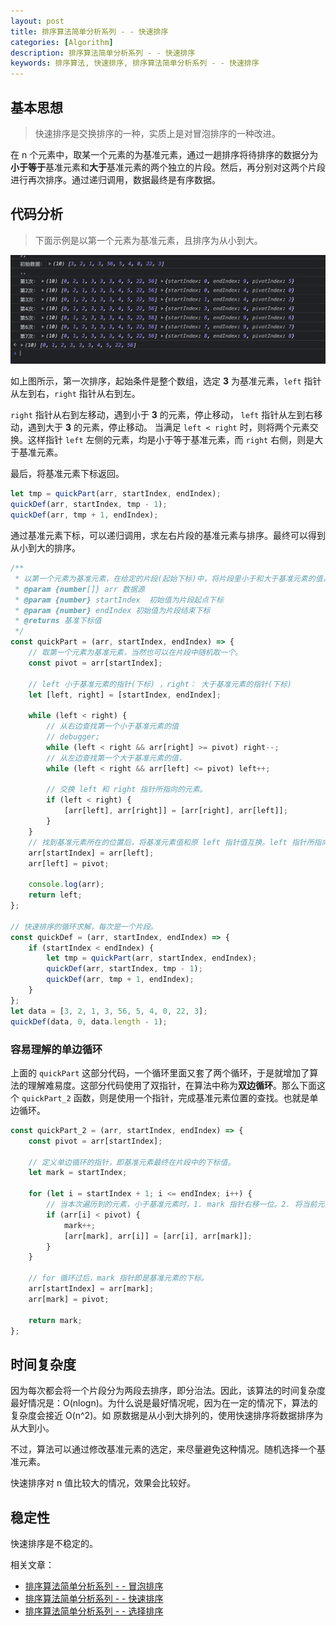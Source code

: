 ```yaml
---
layout: post
title: 排序算法简单分析系列 - - 快速排序
categories: [Algorithm]
description: 排序算法简单分析系列 - - 快速排序
keywords: 排序算法, 快速排序, 排序算法简单分析系列 - - 快速排序
---
```


## 基本思想

> 快速排序是交换排序的一种，实质上是对冒泡排序的一种改进。

在 n 个元素中，取某一个元素的为基准元素，通过一趟排序将待排序的数据分为**小于等于**基准元素和**大于**基准元素的两个独立的片段。然后，再分别对这两个片段进行再次排序。通过递归调用，数据最终是有序数据。

## 代码分析

> 下面示例是以第一个元素为基准元素，且排序为从小到大。

![](/images/blog/sort_quick_sort.png)

如上图所示，第一次排序，起始条件是整个数组，选定 **3** 为基准元素，`left` 指针从左到右，`right` 指针从右到左。

`right` 指针从右到左移动，遇到小于 **3** 的元素，停止移动，
`left` 指针从左到右移动，遇到大于 **3** 的元素，停止移动。
当满足 `left < right` 时，则将两个元素交换。这样指针 `left` 左侧的元素，均是小于等于基准元素，而 `right` 右侧，则是大于基准元素。

最后，将基准元素下标返回。

```javascript
let tmp = quickPart(arr, startIndex, endIndex);
quickDef(arr, startIndex, tmp - 1);
quickDef(arr, tmp + 1, endIndex);
```

通过基准元素下标，可以递归调用，求左右片段的基准元素与排序。最终可以得到从小到大的排序。

```javascript
/**
 * 以第一个元素为基准元素，在给定的片段(起始下标)中，将片段里小于和大于基准元素的值，交换在基准元素的两侧，并返回最后基准元素所在的下标
 * @param {number[]} arr 数据源
 * @param {number} startIndex  初始值为片段起点下标
 * @param {number} endIndex 初始值为片段结束下标
 * @returns 基准下标值
 */
const quickPart = (arr, startIndex, endIndex) => {
    // 取第一个元素为基准元素，当然也可以在片段中随机取一个。
    const pivot = arr[startIndex];

    // left 小于基准元素的指针(下标) ，right： 大于基准元素的指针(下标)
    let [left, right] = [startIndex, endIndex];

    while (left < right) {
        // 从右边查找第一个小于基准元素的值
        // debugger;
        while (left < right && arr[right] >= pivot) right--;
        // 从左边查找第一个大于基准元素的值，
        while (left < right && arr[left] <= pivot) left++;

        // 交换 left 和 right 指针所指向的元素。
        if (left < right) {
            [arr[left], arr[right]] = [arr[right], arr[left]];
        }
    }
    // 找到基准元素所在的位置后，将基准元素值和原 left 指针值互换。left 指针所指向的元素是小于基准元素的。
    arr[startIndex] = arr[left];
    arr[left] = pivot;

    console.log(arr);
    return left;
};

// 快速排序的循环求解，每次是一个片段。
const quickDef = (arr, startIndex, endIndex) => {
    if (startIndex < endIndex) {
        let tmp = quickPart(arr, startIndex, endIndex);
        quickDef(arr, startIndex, tmp - 1);
        quickDef(arr, tmp + 1, endIndex);
    }
};
let data = [3, 2, 1, 3, 56, 5, 4, 0, 22, 3];
quickDef(data, 0, data.length - 1);
```

### 容易理解的单边循环

上面的 `quickPart` 这部分代码，一个循环里面又套了两个循环，于是就增加了算法的理解难易度。这部分代码使用了双指针，在算法中称为**双边循环**。那么下面这个 `quickPart_2` 函数，则是使用一个指针，完成基准元素位置的查找。也就是单边循环。

```javascript
const quickPart_2 = (arr, startIndex, endIndex) => {
    const pivot = arr[startIndex];

    // 定义单边循环的指针，即基准元素最终在片段中的下标值。
    let mark = startIndex;

    for (let i = startIndex + 1; i <= endIndex; i++) {
        // 当本次遍历到的元素，小于基准元素时，1. mark 指针右移一位。2. 将当前元素与 mark 指针指向的元素交换位置。
        if (arr[i] < pivot) {
            mark++;
            [arr[mark], arr[i]] = [arr[i], arr[mark]];
        }
    }

    // for 循环过后，mark 指针即是基准元素的下标。
    arr[startIndex] = arr[mark];
    arr[mark] = pivot;

    return mark;
};
```

## 时间复杂度

因为每次都会将一个片段分为两段去排序，即分治法。因此，该算法的时间复杂度最好情况是：O(nlogn)。为什么说是最好情况呢，因为在一定的情况下，算法的复杂度会接近 O(n^2)。如 原数据是从小到大排列的，使用快速排序将数据排序为从大到小。

不过，算法可以通过修改基准元素的选定，来尽量避免这种情况。随机选择一个基准元素。

快速排序对 n 值比较大的情况，效果会比较好。

## 稳定性

快速排序是不稳定的。

相关文章：

-   [排序算法简单分析系列 - - 冒泡排序](/2021/03/27/bubbleSort/)
-   [排序算法简单分析系列 - - 快速排序](/2021/03/27/quickSort/)
-   [排序算法简单分析系列 - - 选择排序](/2021/03/27/selectSort/)
